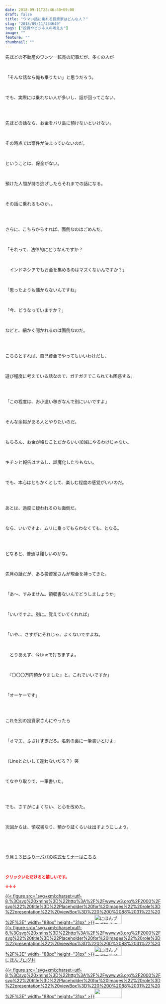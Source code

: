 ```yaml
---
date: 2018-09-11T23:46:40+09:00
draft: false
title: "ウマい話に乗れる投資家はどんな人？"
slug: "2018/09/11/234640"
tags: ["投資やビジネスの考え方"]
image: ""
feature: ""
thumbnail: ""
---
```

<p>先ほどの不動産のワンツー転売の記事だが、多くの人が</p><p> </p><p>「そんな話なら俺も乗りたい」と思うだろう。</p><p> </p><p>でも、実際には乗れない人が多いし、話が回ってこない。</p><p> </p><p><br/>先ほどの話なら、お金をバリ島に預けないといけない。</p><p> </p><p>その時点では案件が決まっていないのだ。</p><p> </p><p>ということは、保全がない。</p><p> </p><p>預けた人間が持ち逃げしたらそれまでの話になる。</p><p> </p><p>その話に乗れるものか。。</p><p> </p><p><br/>さらに、こちらからすれば、面倒なのはごめんだ。</p><p> </p><p>「それって、法律的にどうなんですか？</p><p> </p><p>　インドネシアでもお金を集めるのはマズくないんですか？」</p><p> </p><p>「思ったよりも儲からないんですね」</p><p> </p><p>「今、どうなっていますか？」</p><p> </p><p>などと、細かく聞かれるのは面倒なのだ。</p><p> </p><p><br/>こちらとすれば、自己資金でやってもいいわけだし、</p><p> </p><p>遊び程度に考えている話なので、ガチガチでこられても困惑する。</p><p> </p><p><br/>「この程度は、お小遣い稼ぎなんで別にいいですよ」</p><p> </p><p>そんな余裕がある人とやりたいのだ。</p><p> </p><p>もちろん、お金が絡むことだからいい加減にやるわけじゃない。</p><p> </p><p>キチンと報告はするし、誤魔化したりもない。</p><p> </p><p>でも、本心はともかくとして、楽しむ程度の感覚がいいのだ。</p><p> </p><p><br/>あとは、過度に疑われるのも面倒だ。</p><p> </p><p>なら、いいですよ、ムリに乗ってもらわなくても、となる。</p><p> </p><p><br/>となると、普通は難しいのかな。</p><p> </p><p>先月の話だが、ある投資家さんが現金を持ってきた。</p><p> </p><p>「あ～、すみません。領収書ないんでどうしましょうか」</p><p> </p><p>「いいですよ。別に。覚えていてくれれば」</p><p> </p><p>「いや、、さすがにそれじゃ、よくないですよね。</p><p> </p><p>　とりあえず、今Lineで打ちますよ。</p><p> </p><p>　『〇〇〇万円預かりました』と。これでいいですか」</p><p> </p><p>「オーケーです」</p><p> </p><p><br/>これを別の投資家さんにやったら</p><p> </p><p>「オマエ、ふざけすぎだろ。名刺の裏に一筆書いとけよ」</p><p> </p><p>（Lineとたいして違わないだろ？）笑</p><p> </p><p>てなやり取りで、一筆書いた。</p><p> </p><p><br/>でも、さすがによくない、と心を改めた。</p><p> </p><p>次回からは、領収書なり、預かり証くらいは出すようにしよう。</p><p> </p><p> </p><p><a href="https://ameblo.jp/shintakane/entry-12403606403.html" target="_blank">９月１３日ふりーパパの株式セミナーはこちら</a></p><p> </p><p><font color="#ff0000" size="2"><strong>クリックいただけると嬉しいです。</strong></font></p><p><font color="#ff0000" size="2"><strong>↓↓↓</strong></font></p><p><a href="ranking.html?p_cid=01260127" id="&amp;blogmura_banner" target="_blank">{{< figure src="svg+xml;charset=utf-8,%3Csvg%20xmlns%3D%22http%3A%2F%2Fwww.w3.org%2F2000%2Fsvg%22%20title%3D%22Placeholder%20for%20Images%22%20role%3D%22presentation%22%20viewBox%3D%220%200%2088%2031%22%20%2F%3E" width="88px" height="31px" >}}<noscript><img alt="にほんブログ村 その他生活ブログ 不動産投資へ" border="0" height="31" src="https://img-proxy.blog-video.jp/images?url=http%3A%2F%2Flife.blogmura.com%2Fhudousantoushi%2Fimg%2Fhudousantoushi88_31.gif" width="88"></noscript></a><br/><a href="ranking.html?p_cid=01260127" target="_blank">{{< figure src="svg+xml;charset=utf-8,%3Csvg%20xmlns%3D%22http%3A%2F%2Fwww.w3.org%2F2000%2Fsvg%22%20title%3D%22Placeholder%20for%20Images%22%20role%3D%22presentation%22%20viewBox%3D%220%200%2088%2031%22%20%2F%3E" width="88px" height="31px" >}}<noscript><img alt="にほんブログ村 海外生活ブログ バリ島情報へ" border="0" height="31" src="https://img-proxy.blog-video.jp/images?url=http%3A%2F%2Foverseas.blogmura.com%2Fbali%2Fimg%2Fbali88_31.gif" width="88"></noscript></a><br/><a href="ranking.html?p_cid=01260127" target="_blank">にほんブログ村</a></p><p><a href="link.php?1804582" title="人気ブログランキングへ">{{< figure src="svg+xml;charset=utf-8,%3Csvg%20xmlns%3D%22http%3A%2F%2Fwww.w3.org%2F2000%2Fsvg%22%20title%3D%22Placeholder%20for%20Images%22%20role%3D%22presentation%22%20viewBox%3D%220%200%2088%2031%22%20%2F%3E" width="88px" height="31px" >}}<noscript><img border="0" height="31" src="https://blog.with2.net/img/banner/banner_22.gif" width="88"></noscript></a></p><p> </p>

